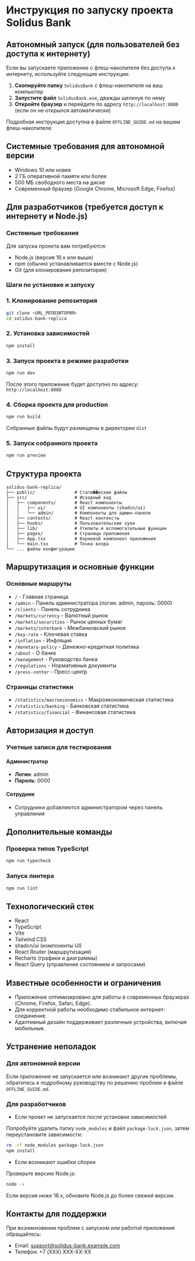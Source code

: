 # Инструкция по запуску проекта Solidus Bank

## Автономный запуск (для пользователей без доступа к интернету)

Если вы запускаете приложение с флеш-накопителя без доступа к интернету, используйте следующие инструкции:

1. **Скопируйте папку** `SolidusBank` с флеш-накопителя на ваш компьютер
2. **Запустите файл** `SolidusBank.exe`, дважды щелкнув по нему
3. **Откройте браузер** и перейдите по адресу `http://localhost:8080` (если он не открылся автоматически)

Подробная инструкция доступна в файле `OFFLINE_GUIDE.md` на вашем флеш-накопителе.

## Системные требования для автономной версии

- Windows 10 или новее
- 2 ГБ оперативной памяти или более
- 500 МБ свободного места на диске
- Современный браузер (Google Chrome, Microsoft Edge, Firefox)

## Для разработчиков (требуется доступ к интернету и Node.js)

### Системные требования

Для запуска проекта вам потребуются:

- Node.js (версия 16.x или выше)
- npm (обычно устанавливается вместе с Node.js)
- Git (для клонирования репозитория)

### Шаги по установке и запуску

### 1. Клонирование репозитория

```bash
git clone <URL_РЕПОЗИТОРИЯ>
cd solidus-bank-replica
```

### 2. Установка зависимостей

```bash
npm install
```

### 3. Запуск проекта в режиме разработки

```bash
npm run dev
```

После этого приложение будет доступно по адресу: `http://localhost:8080`

### 4. Сборка проекта для production

```bash
npm run build
```

Собранные файлы будут размещены в директории `dist`

### 5. Запуск собранного проекта

```bash
npm run preview
```

## Структура проекта

```
solidus-bank-replica/
├── public/               # Стати��еские файлы
├── src/                  # Исходный код
│   ├── components/       # React компоненты
│   │   ├── ui/           # UI компоненты (shadcn/ui)
│   │   └── admin/        # Компоненты для админ-панели
│   ├── contexts/         # React контексты
│   ├── hooks/            # Пользовательские хуки
│   ├── lib/              # Утилиты и вспомогательные функции
│   ├── pages/            # Страницы приложения
│   ├── App.tsx           # Корневой компонент приложения
│   └── main.tsx          # Точка входа
└── ... файлы конфигурации
```

## Маршрутизация и основные функции

### Основные маршруты

- `/` - Главная страница
- `/admin` - Панель администратора (логин: admin, пароль: 0000)
- `/clients` - Панель сотрудника
- `/markets/currency` - Валютный рынок
- `/markets/securities` - Рынок ценных бумаг
- `/markets/interbank` - Межбанковский рынок
- `/key-rate` - Ключевая ставка
- `/inflation` - Инфляция
- `/monetary-policy` - Денежно-кредитная политика
- `/about` - О банке
- `/management` - Руководство банка
- `/regulations` - Нормативные документы
- `/press-center` - Пресс-центр

### Страницы статистики

- `/statistics/macroeconomics` - Макроэкономическая статистика
- `/statistics/banking` - Банковская статистика
- `/statistics/financial` - Финансовая статистика

## Авторизация и доступ

### Учетные записи для тестирования

#### Администратор
- **Логин**: admin
- **Пароль**: 0000

#### Сотрудник
- Сотрудники добавляются администратором через панель управления

## Дополнительные команды

### Проверка типов TypeScript

```bash
npm run typecheck
```

### Запуск линтера

```bash
npm run lint
```

## Технологический стек

- React
- TypeScript
- Vite
- Tailwind CSS
- shadcn/ui (компоненты UI)
- React Router (маршрутизация)
- Recharts (графики и диаграммы)
- React Query (управление состоянием и запросами)

## Известные особенности и ограничения

- Приложение оптимизировано для работы в современных браузерах (Chrome, Firefox, Safari, Edge).
- Для корректной работы необходимо стабильное интернет-соединение.
- Адаптивный дизайн поддерживает различные устройства, включая мобильные.

## Устранение неполадок

### Для автономной версии

Если приложение не запускается или возникают другие проблемы, обратитесь к подробному руководству по решению проблем в файле `OFFLINE_GUIDE.md`.

### Для разработчиков

- Если проект не запускается после установки зависимостей

Попробуйте удалить папку `node_modules` и файл `package-lock.json`, затем переустановите зависимости:

```bash
rm -rf node_modules package-lock.json
npm install
```

- Если возникают ошибки сборки

Проверьте версию Node.js:

```bash
node -v
```

Если версия ниже 16.x, обновите Node.js до более свежей версии.

## Контакты для поддержки

При возникновении проблем с запуском или работой приложения обращайтесь:
- Email: support@solidus-bank.example.com
- Телефон: +7 (XXX) XXX-XX-XX
